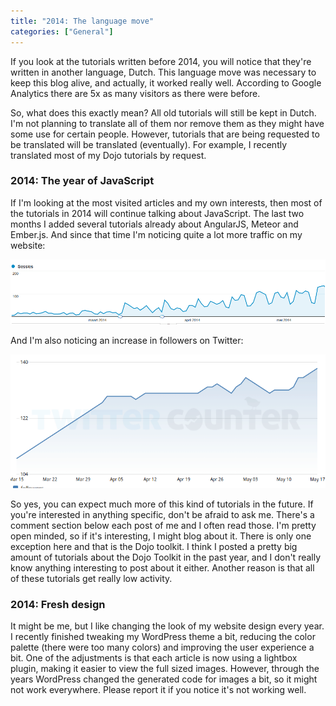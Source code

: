 ```yaml
---
title: "2014: The language move"
categories: ["General"]
---
```


If you look at the tutorials written before 2014, you will notice that they're written in another language, Dutch. This language move was necessary to keep this blog alive, and actually, it worked really well. According to Google Analytics there are 5x as many visitors as there were before.

So, what does this exactly mean? All old tutorials will still be kept in Dutch. I'm not planning to translate all of them nor remove them as they might have some use for certain people. However, tutorials that are being requested to be translated will be translated (eventually). For example, I recently translated most of my Dojo tutorials by request.

### 2014: The year of JavaScript

If I'm looking at the most visited articles and my own interests, then most of the tutorials in 2014 will continue talking about JavaScript. The last two months I added several tutorials already about AngularJS, Meteor and Ember.js. And since that time I'm noticing quite a lot more traffic on my website:

![analytics](./images/analytics.png)

And I'm also noticing an increase in followers on Twitter:

![twitter](./images/twitter.png)

So yes, you can expect much more of this kind of tutorials in the future. If you're interested in anything specific, don't be afraid to ask me. There's a comment section below each post of me and I often read those. I'm pretty open minded, so if it's interesting, I might blog about it. There is only one exception here and that is the Dojo toolkit. I think I posted a pretty big amount of tutorials about the Dojo Toolkit in the past year, and I don't really know anything interesting to post about it either. Another reason is that all of these tutorials get really low activity.

### 2014: Fresh design

It might be me, but I like changing the look of my website design every year. I recently finished tweaking my WordPress theme a bit, reducing the color palette (there were too many colors) and improving the user experience a bit. One of the adjustments is that each article is now using a lightbox plugin, making it easier to view the full sized images. However, through the years WordPress changed the generated code for images a bit, so it might not work everywhere. Please report it if you notice it's not working well.
